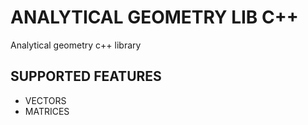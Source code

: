 # ANALYTICAL GEOMETRY LIB C++
Analytical geometry c++ library

## SUPPORTED FEATURES
- VECTORS
- MATRICES
